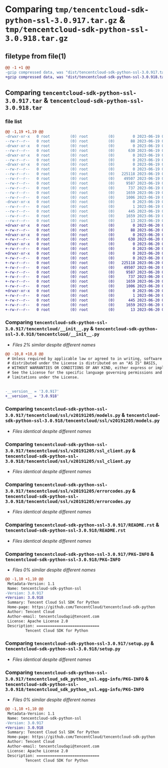 # Comparing `tmp/tencentcloud-sdk-python-ssl-3.0.917.tar.gz` & `tmp/tencentcloud-sdk-python-ssl-3.0.918.tar.gz`

## filetype from file(1)

```diff
@@ -1 +1 @@
-gzip compressed data, was "dist/tencentcloud-sdk-python-ssl-3.0.917.tar", last modified: Mon Jun 19 00:32:26 2023, max compression
+gzip compressed data, was "dist/tencentcloud-sdk-python-ssl-3.0.918.tar", last modified: Tue Jun 20 02:47:35 2023, max compression
```

## Comparing `tencentcloud-sdk-python-ssl-3.0.917.tar` & `tencentcloud-sdk-python-ssl-3.0.918.tar`

### file list

```diff
@@ -1,19 +1,19 @@
-drwxr-xr-x   0 root         (0) root         (0)        0 2023-06-19 00:32:26.000000 tencentcloud-sdk-python-ssl-3.0.917/
--rw-r--r--   0 root         (0) root         (0)       88 2023-06-19 00:32:26.000000 tencentcloud-sdk-python-ssl-3.0.917/setup.cfg
-drwxr-xr-x   0 root         (0) root         (0)        0 2023-06-19 00:32:26.000000 tencentcloud-sdk-python-ssl-3.0.917/tencentcloud/
--rw-r--r--   0 root         (0) root         (0)      630 2023-06-19 00:32:25.000000 tencentcloud-sdk-python-ssl-3.0.917/tencentcloud/__init__.py
-drwxr-xr-x   0 root         (0) root         (0)        0 2023-06-19 00:32:26.000000 tencentcloud-sdk-python-ssl-3.0.917/tencentcloud/ssl/
--rw-r--r--   0 root         (0) root         (0)        0 2023-06-19 00:32:25.000000 tencentcloud-sdk-python-ssl-3.0.917/tencentcloud/ssl/__init__.py
-drwxr-xr-x   0 root         (0) root         (0)        0 2023-06-19 00:32:26.000000 tencentcloud-sdk-python-ssl-3.0.917/tencentcloud/ssl/v20191205/
--rw-r--r--   0 root         (0) root         (0)        0 2023-06-19 00:32:25.000000 tencentcloud-sdk-python-ssl-3.0.917/tencentcloud/ssl/v20191205/__init__.py
--rw-r--r--   0 root         (0) root         (0)   225118 2023-06-19 00:32:25.000000 tencentcloud-sdk-python-ssl-3.0.917/tencentcloud/ssl/v20191205/models.py
--rw-r--r--   0 root         (0) root         (0)    49507 2023-06-19 00:32:25.000000 tencentcloud-sdk-python-ssl-3.0.917/tencentcloud/ssl/v20191205/ssl_client.py
--rw-r--r--   0 root         (0) root         (0)     9587 2023-06-19 00:32:25.000000 tencentcloud-sdk-python-ssl-3.0.917/tencentcloud/ssl/v20191205/errorcodes.py
--rw-r--r--   0 root         (0) root         (0)      737 2023-06-19 00:32:25.000000 tencentcloud-sdk-python-ssl-3.0.917/README.rst
--rw-r--r--   0 root         (0) root         (0)     1659 2023-06-19 00:32:26.000000 tencentcloud-sdk-python-ssl-3.0.917/PKG-INFO
--rw-r--r--   0 root         (0) root         (0)     1006 2023-06-19 00:32:25.000000 tencentcloud-sdk-python-ssl-3.0.917/setup.py
-drwxr-xr-x   0 root         (0) root         (0)        0 2023-06-19 00:32:26.000000 tencentcloud-sdk-python-ssl-3.0.917/tencentcloud_sdk_python_ssl.egg-info/
--rw-r--r--   0 root         (0) root         (0)        1 2023-06-19 00:32:26.000000 tencentcloud-sdk-python-ssl-3.0.917/tencentcloud_sdk_python_ssl.egg-info/dependency_links.txt
--rw-r--r--   0 root         (0) root         (0)      445 2023-06-19 00:32:26.000000 tencentcloud-sdk-python-ssl-3.0.917/tencentcloud_sdk_python_ssl.egg-info/SOURCES.txt
--rw-r--r--   0 root         (0) root         (0)     1659 2023-06-19 00:32:26.000000 tencentcloud-sdk-python-ssl-3.0.917/tencentcloud_sdk_python_ssl.egg-info/PKG-INFO
--rw-r--r--   0 root         (0) root         (0)       13 2023-06-19 00:32:26.000000 tencentcloud-sdk-python-ssl-3.0.917/tencentcloud_sdk_python_ssl.egg-info/top_level.txt
+drwxr-xr-x   0 root         (0) root         (0)        0 2023-06-20 02:47:35.000000 tencentcloud-sdk-python-ssl-3.0.918/
+-rw-r--r--   0 root         (0) root         (0)       88 2023-06-20 02:47:35.000000 tencentcloud-sdk-python-ssl-3.0.918/setup.cfg
+drwxr-xr-x   0 root         (0) root         (0)        0 2023-06-20 02:47:35.000000 tencentcloud-sdk-python-ssl-3.0.918/tencentcloud/
+-rw-r--r--   0 root         (0) root         (0)      630 2023-06-20 02:47:35.000000 tencentcloud-sdk-python-ssl-3.0.918/tencentcloud/__init__.py
+drwxr-xr-x   0 root         (0) root         (0)        0 2023-06-20 02:47:35.000000 tencentcloud-sdk-python-ssl-3.0.918/tencentcloud/ssl/
+-rw-r--r--   0 root         (0) root         (0)        0 2023-06-20 02:47:35.000000 tencentcloud-sdk-python-ssl-3.0.918/tencentcloud/ssl/__init__.py
+drwxr-xr-x   0 root         (0) root         (0)        0 2023-06-20 02:47:35.000000 tencentcloud-sdk-python-ssl-3.0.918/tencentcloud/ssl/v20191205/
+-rw-r--r--   0 root         (0) root         (0)        0 2023-06-20 02:47:35.000000 tencentcloud-sdk-python-ssl-3.0.918/tencentcloud/ssl/v20191205/__init__.py
+-rw-r--r--   0 root         (0) root         (0)   225118 2023-06-20 02:47:35.000000 tencentcloud-sdk-python-ssl-3.0.918/tencentcloud/ssl/v20191205/models.py
+-rw-r--r--   0 root         (0) root         (0)    49507 2023-06-20 02:47:35.000000 tencentcloud-sdk-python-ssl-3.0.918/tencentcloud/ssl/v20191205/ssl_client.py
+-rw-r--r--   0 root         (0) root         (0)     9587 2023-06-20 02:47:35.000000 tencentcloud-sdk-python-ssl-3.0.918/tencentcloud/ssl/v20191205/errorcodes.py
+-rw-r--r--   0 root         (0) root         (0)      737 2023-06-20 02:47:35.000000 tencentcloud-sdk-python-ssl-3.0.918/README.rst
+-rw-r--r--   0 root         (0) root         (0)     1659 2023-06-20 02:47:35.000000 tencentcloud-sdk-python-ssl-3.0.918/PKG-INFO
+-rw-r--r--   0 root         (0) root         (0)     1006 2023-06-20 02:47:35.000000 tencentcloud-sdk-python-ssl-3.0.918/setup.py
+drwxr-xr-x   0 root         (0) root         (0)        0 2023-06-20 02:47:35.000000 tencentcloud-sdk-python-ssl-3.0.918/tencentcloud_sdk_python_ssl.egg-info/
+-rw-r--r--   0 root         (0) root         (0)        1 2023-06-20 02:47:35.000000 tencentcloud-sdk-python-ssl-3.0.918/tencentcloud_sdk_python_ssl.egg-info/dependency_links.txt
+-rw-r--r--   0 root         (0) root         (0)      445 2023-06-20 02:47:35.000000 tencentcloud-sdk-python-ssl-3.0.918/tencentcloud_sdk_python_ssl.egg-info/SOURCES.txt
+-rw-r--r--   0 root         (0) root         (0)     1659 2023-06-20 02:47:35.000000 tencentcloud-sdk-python-ssl-3.0.918/tencentcloud_sdk_python_ssl.egg-info/PKG-INFO
+-rw-r--r--   0 root         (0) root         (0)       13 2023-06-20 02:47:35.000000 tencentcloud-sdk-python-ssl-3.0.918/tencentcloud_sdk_python_ssl.egg-info/top_level.txt
```

### Comparing `tencentcloud-sdk-python-ssl-3.0.917/tencentcloud/__init__.py` & `tencentcloud-sdk-python-ssl-3.0.918/tencentcloud/__init__.py`

 * *Files 2% similar despite different names*

```diff
@@ -10,8 +10,8 @@
 # Unless required by applicable law or agreed to in writing, software
 # distributed under the License is distributed on an "AS IS" BASIS,
 # WITHOUT WARRANTIES OR CONDITIONS OF ANY KIND, either express or implied.
 # See the License for the specific language governing permissions and
 # limitations under the License.
 
 
-__version__ = '3.0.917'
+__version__ = '3.0.918'
```

### Comparing `tencentcloud-sdk-python-ssl-3.0.917/tencentcloud/ssl/v20191205/models.py` & `tencentcloud-sdk-python-ssl-3.0.918/tencentcloud/ssl/v20191205/models.py`

 * *Files identical despite different names*

### Comparing `tencentcloud-sdk-python-ssl-3.0.917/tencentcloud/ssl/v20191205/ssl_client.py` & `tencentcloud-sdk-python-ssl-3.0.918/tencentcloud/ssl/v20191205/ssl_client.py`

 * *Files identical despite different names*

### Comparing `tencentcloud-sdk-python-ssl-3.0.917/tencentcloud/ssl/v20191205/errorcodes.py` & `tencentcloud-sdk-python-ssl-3.0.918/tencentcloud/ssl/v20191205/errorcodes.py`

 * *Files identical despite different names*

### Comparing `tencentcloud-sdk-python-ssl-3.0.917/README.rst` & `tencentcloud-sdk-python-ssl-3.0.918/README.rst`

 * *Files identical despite different names*

### Comparing `tencentcloud-sdk-python-ssl-3.0.917/PKG-INFO` & `tencentcloud-sdk-python-ssl-3.0.918/PKG-INFO`

 * *Files 0% similar despite different names*

```diff
@@ -1,10 +1,10 @@
 Metadata-Version: 1.1
 Name: tencentcloud-sdk-python-ssl
-Version: 3.0.917
+Version: 3.0.918
 Summary: Tencent Cloud Ssl SDK for Python
 Home-page: https://github.com/TencentCloud/tencentcloud-sdk-python
 Author: Tencent Cloud
 Author-email: tencentcloudapi@tencent.com
 License: Apache License 2.0
 Description: ============================
         Tencent Cloud SDK for Python
```

### Comparing `tencentcloud-sdk-python-ssl-3.0.917/setup.py` & `tencentcloud-sdk-python-ssl-3.0.918/setup.py`

 * *Files identical despite different names*

### Comparing `tencentcloud-sdk-python-ssl-3.0.917/tencentcloud_sdk_python_ssl.egg-info/PKG-INFO` & `tencentcloud-sdk-python-ssl-3.0.918/tencentcloud_sdk_python_ssl.egg-info/PKG-INFO`

 * *Files 0% similar despite different names*

```diff
@@ -1,10 +1,10 @@
 Metadata-Version: 1.1
 Name: tencentcloud-sdk-python-ssl
-Version: 3.0.917
+Version: 3.0.918
 Summary: Tencent Cloud Ssl SDK for Python
 Home-page: https://github.com/TencentCloud/tencentcloud-sdk-python
 Author: Tencent Cloud
 Author-email: tencentcloudapi@tencent.com
 License: Apache License 2.0
 Description: ============================
         Tencent Cloud SDK for Python
```

